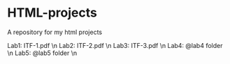 # HTML-projects
A repository for my html projects

Lab1: ITF-1.pdf \n
Lab2: ITF-2.pdf \n
Lab3: ITF-3.pdf \n
Lab4: @lab4 folder \n
Lab5: @lab5 folder \n
